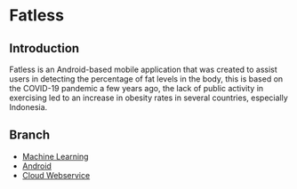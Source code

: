 # Fatless 

 ## Introduction

 Fatless is an Android-based mobile application that was created to assist users in detecting the percentage of fat levels in the body, this is based on the COVID-19 pandemic a few years ago, the lack of public activity in exercising led to an increase in obesity rates in several countries, especially Indonesia.

 ## Branch

 - [Machine Learning](https://github.com/luthfialghz/Capstone-Project---DewPet-Bangkit-2022/tree/machine_learning)
 - [Android](https://github.com/luthfialghz/Capstone-Project---DewPet-Bangkit-2022/tree/android)
 - [Cloud Webservice](https://github.com/luthfialghz/Capstone-Project---DewPet-Bangkit-2022/tree/web_service)
